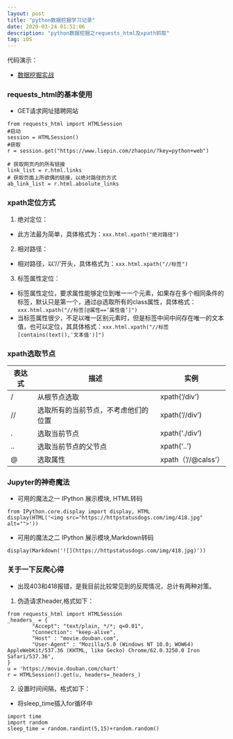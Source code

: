 ```yaml
---
layout: post
title: "python数据挖掘学习记录"
date: 2020-03-24 01:51:06
description: "python数据挖掘之requests_html及xpath抓取"
tag: iOS
---
```

代码演示：

- [数据挖掘实战](https://github.com/FishingFires/FishingFires.github.io)

### requests_html的基本使用
- GET请求网址猎聘网站
```
from requests_html import HTMLSession
#启动
session = HTMLSession()
#获取
r = session.get("https://www.liepin.com/zhaopin/?key=python+web")

# 获取网页内的所有链接
link_list = r.html.links
# 获取页面上所欲偶的链接，以绝对路径的方式
ab_link_list = r.html.absolute_links
```
### xpath定位方式

1. 绝对定位：
- 此方法最为简单，具体格式为：`xxx.html.xpath("绝对路径")`
2. 相对路径：
- 相对路径，以‘//’开头，具体格式为：`xxx.html.xpath("//标签")`
3. 标签属性定位：
- 标签属性定位，要求属性能够定位到唯一一个元素，如果存在多个相同条件的标签，默认只是第一个，通过@选取所有的class属性，具体格式：`xxx.html.xpath("//标签[@属性==‘属性值’]")`
- 当标签属性很少，不足以唯一区别元素时，但是标签中间中间存在唯一的文本值，也可以定位，其具体格式：`xxx.html.xpath("//标签[contains(text(),'文本值')]") `

### xpath选取节点
|  表达式   | 描述  |  实例   |
|  ----  | ----  |  ----  |
| /  | 从根节点选取 | xpath(‘/div’)  |
| //  | 选取所有的当前节点，不考虑他们的位置 | xpath(‘//div’)  |
| .  | 选取当前节点 | xpath(‘./div’)  |
| ..  | 选取当前节点的父节点 | xpath(‘..’)  |
| @  | 选取属性 | xpath（’//@calss’） |

### Jupyter的神奇魔法
- 可用的魔法之一 IPython 展示模块, HTML转码
```
from IPython.core.display import display, HTML
display(HTML('<img src="https://httpstatusdogs.com/img/418.jpg" alt="">'))
```
- 可用的魔法之二 IPython 展示模块,Markdown转码
```
display(Markdown('![](https://httpstatusdogs.com/img/418.jpg)'))
```

### 关于一下反爬心得
- 出现403和418报错，是我目前比较常见到的反爬情况，总计有两种对策。
1. 伪造请求header,格式如下：
```
from requests_html import HTMLSession
_headers_ = {
        "Accept": "text/plain, */*; q=0.01",
        "Connection": "keep-alive",
        "Host" : "movie.douban.com",
        "User-Agent" : "Mozilla/5.0 (Windows NT 10.0; WOW64) AppleWebKit/537.36 (KHTML, like Gecko) Chrome/62.0.3250.0 Iron Safari/537.36",
}
u = 'https://movie.douban.com/chart'
r = HTMLSession().get(u, headers=_headers_)
```
2. 设置时间间隔，格式如下：
- 将sleep_time插入for循环中
```
import time
import random
sleep_time = random.randint(5,15)+random.random()
```
